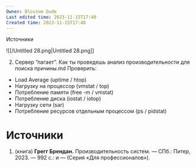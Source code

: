 ```yaml
---
Owner: Blossom Dude
Last edited time: 2023-11-15T17:40
Created time: 2023-11-15T17:40
---
```

Источники

![[/Untitled 28.png|Untitled 28.png]]

2. Сервер “лагает”. Как ты проведешь анализ производительности для поиска причины.md
Проверить:

- Load Average (uptime / htop)
- Нагрузку на процессор (vmstat / top)
- Потребление памяти (free -m / vmstat)
- Потребление диска (iostat / iotop)
- Нагрузку сети (sar)
- Потребление ресурсов отдельным процессом (ps / pidstat)

# Источники

1. (книга) **Грегг Брендан.** Производительность систем. — СПб.: Питер, 2023. — 992 с.: и — (Серия «Для профессионалов»).